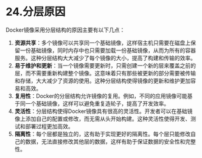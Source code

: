 # 24.分层原因

Docker镜像采用分层结构的原因主要有以下几点：

1. **资源共享**：多个镜像可以共享同一个基础镜像，这样宿主机只需要在磁盘上保留一份基础镜像，同时内存中也只需要加载一份基础镜像，从而为所有的容器服务。这种分层结构大大减少了每个镜像的大小，提高了构建和传输的效率。
2. **易于维护和更新**：当一个镜像需要更新时，只需创建一个新的层来覆盖之前的层，而不需要重新构建整个镜像。这意味着只有那些被更新的部分需要被传输和存储，大大减少了资源的使用。这种分层结构使得镜像的更新和维护更加容易和高效。
3. **复用性**：Docker的分层结构允许镜像的复用。例如，不同的应用镜像可能基于同一个基础镜像，这样可以避免重复造轮子，提高了开发效率。
4. **灵活性**：分层结构使得Docker镜像具有很高的灵活性。开发者可以在基础镜像上添加自己的配置或修改，而无需从头开始构建。这种灵活性使得开发、测试和部署过程更加高效。
5. **隔离性**：每个层都是独立的，这有助于实现更好的隔离性。每个层只能修改自己的数据，无法直接修改其他层的数据，这样有助于保证数据的安全性和完整性。